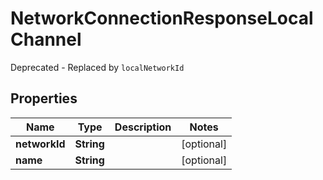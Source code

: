 

# NetworkConnectionResponseLocalChannel

Deprecated - Replaced by `localNetworkId`

## Properties

| Name | Type | Description | Notes |
|------------ | ------------- | ------------- | -------------|
|**networkId** | **String** |  |  [optional] |
|**name** | **String** |  |  [optional] |



